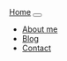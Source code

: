 <nav class="navbar navbar-expand-lg bg-secondary text-uppercase fixed-top" id="mainNav">
    <div class="container">
        <a class="navbar-brand js-scroll-trigger" href="/INT3306w2/">Home</a>
        <button class="navbar-toggler navbar-toggler-right text-uppercase font-weight-bold bg-default text-white rounded" type="button" data-toggle="collapse" data-target="#navbarResponsive" aria-controls="navbarResponsive" aria-expanded="false" aria-label="Toggle navigation">
            <!-- Menu -->
            <i class="fas fa-bars font-s"></i>
        </button>
        <div class="collapse navbar-collapse" id="navbarResponsive">
            <ul class="navbar-nav ml-auto">
                <li class="nav-item mx-0 mx-lg-1"><a class="nav-link pb-3 px-0 px-lg-3 rounded js-scroll-trigger" href="/INT3306w2/">About me</a></li>
                <li class="nav-item mx-0 mx-lg-1"><a class="nav-link pb-3 px-0 px-lg-3 rounded js-scroll-trigger" href="/INT3306w2/blog">Blog</a></li>
                <li class="nav-item mx-0 mx-lg-1"><a class="nav-link pb-3 px-0 px-lg-3 rounded js-scroll-trigger" href="/INT3306w2/contact">Contact</a></li>
            </ul>
        </div>
    </div>
</nav>